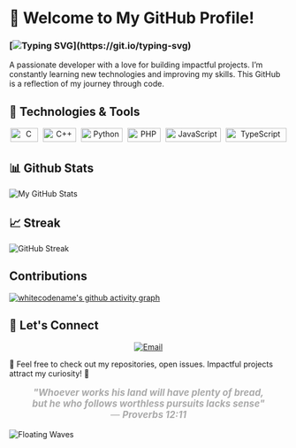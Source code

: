 # 👋 Welcome to My GitHub Profile!

### [![Typing SVG](https://readme-typing-svg.herokuapp.com?font=Fira+Code&duration=2000&pause=2000&color=A9FEEF&background=14132100&width=435&height=30&lines=Hi%2C+I'm+VUIDE+Jordan+!)](https://git.io/typing-svg)

A passionate developer with a love for building impactful projects. I’m constantly learning new technologies and improving my skills. This GitHub is a reflection of my journey through code.

## 🔧 Technologies & Tools

<p style="text-align: center">
    <img src="https://img.shields.io/badge/C-00599C?style=for-the-badge&logo=c&logoColor=white" alt="C" width="50px" height="25px" style="margin-right: 5px;">
    <img src="https://img.shields.io/badge/C%2B%2B-00599C?style=for-the-badge&logo=c%2B%2B&logoColor=white" alt="C++" width="60px" height="25px" style="margin-right: 5px;">
    <img src="https://img.shields.io/badge/Python-3776AB?style=for-the-badge&logo=python&logoColor=white" alt="Python" width="75px" height="25px" style="margin-right: 5px;">
    <img src="https://img.shields.io/badge/PHP-777BB4?style=for-the-badge&logo=php&logoColor=white" alt="PHP" width="60px" height="25px" style="margin-right: 5px;">
    <img src="https://img.shields.io/badge/JavaScript-F7DF1E?style=for-the-badge&logo=javascript&logoColor=black" alt="JavaScript" width="100px" height="25px" style="margin-right: 5px;">
    <img src="https://img.shields.io/badge/TypeScript-3178C6?style=for-the-badge&logo=typescript&logoColor=white" alt="TypeScript" width="110px" height="25px">
</p>

## 📊 Github Stats

![My GitHub Stats](https://github-readme-stats.vercel.app/api?username=whitecodename&count_private=true&show_icons=true&hide=prs&theme=radical)

## 📈 Streak
![GitHub Streak](https://github-readme-streak-stats.herokuapp.com/?user=whitecodename&theme=radical)

## Contributions

[![whitecodename's github activity graph](https://github-readme-activity-graph.vercel.app/graph?username=whitecodename&theme=react-dark)](https://github.com/whitecodename/github-readme-activity-graph)

## 🔗 Let's Connect

<div style="text-align: center;">
  <a href="mailto:ouendeufranck@gmail.com">
    <img src="https://img.shields.io/badge/Email-D14836?style=for-the-badge&logo=gmail&logoColor=white" alt="Email">
  </a>
</div>

🌟 Feel free to check out my repositories, open issues. Impactful projects attract my curiosity! 🙌

<p style="font-style: italic; text-align: center; font-size: 1.2em; color: #AAA;">
  <span style="font-weight: bold;">"Whoever works his land will have plenty of bread,</span><br>
  <span style="font-weight: bold;">but he who follows worthless pursuits lacks sense"</span><br>
  — <span style="font-weight: bold;">Proverbs 12:11</span>
</p>

![Floating Waves](https://raw.githubusercontent.com/mayhemantt/mayhemantt/Update/svg/Bottom.svg)